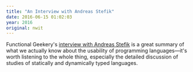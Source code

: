 ```yaml
---
title: "An Interview with Andreas Stefik"
date: 2016-06-15 01:02:03
year: 2016
original: nwit
---
```

<p>
  Functional Geekery's <a href="https://www.functionalgeekery.com/episode-55-andreas-stefik/">interview with Andreas Stefik</a>
  is a great summary of what we actually know about the usability of programming languages&mdash;it's worth listening to the whole thing,
  especially the detailed discussion of studies of statically and dynamically typed languages.
</p>
